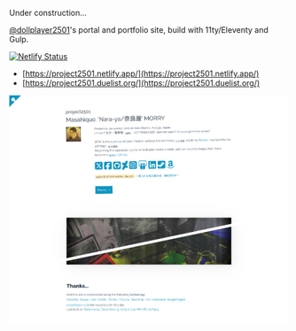 Under construction...


[@dollplayer2501](https://github.com/dollplayer2501)'s portal and portfolio site, build with 11ty/Eleventy and Gulp.


[![Netlify Status](https://api.netlify.com/api/v1/badges/abe8230e-48f9-4ce9-8513-4e0541f64d21/deploy-status)](https://app.netlify.com/sites/project2501/deploys)



- [https://project2501.netlify.app/](https://project2501.netlify.app/)
- [https://project2501.duelist.org/](https://project2501.duelist.org/)


<!--
Todo:
    Using create_thumb.py, create screenshot
-->


<img src="./source/images/screenshot..project2501-v3..thumb.png" width="600">
